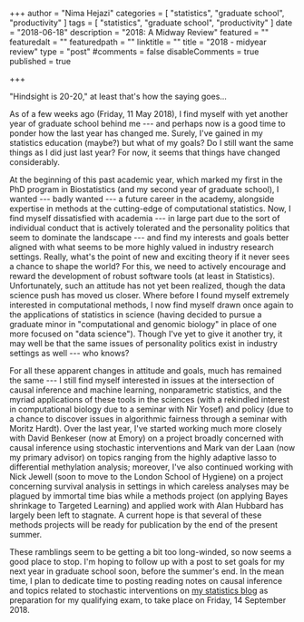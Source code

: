 +++
author = "Nima Hejazi"
categories = [ "statistics", "graduate school", "productivity" ]
tags = [ "statistics", "graduate school", "productivity" ]
date = "2018-06-18"
description = "2018: A Midway Review"
featured = ""
featuredalt = ""
featuredpath = ""
linktitle = ""
title = "2018 - midyear review"
type = "post"
#comments = false
disableComments = true
published = true

+++

"Hindsight is 20-20," at least that's how the saying goes...

As of a few weeks ago (Friday, 11 May 2018), I find myself with yet another year
of graduate school behind me --- and perhaps now is a good time to ponder how
the last year has changed me. Surely, I've gained in my statistics education
(maybe?) but what of my goals? Do I still want the same things as I did just
last year? For now, it seems that things have changed considerably.

At the beginning of this past academic year, which marked my first in the PhD
program in Biostatistics (and my second year of graduate school), I wanted ---
badly wanted --- a future career in the academy, alongside expertise in methods
at the cutting-edge of computational statistics. Now, I find myself dissatisfied
with academia --- in large part due to the sort of individual conduct that is
actively tolerated and the personality politics that seem to dominate the
landscape --- and find my interests and goals better aligned with what seems to
be more highly valued in industry research settings. Really, what's the point of
new and exciting theory if it never sees a chance to shape the world? For this,
we need to actively encourage and reward the development of robust software
tools (at least in Statistics). Unfortunately, such an attitude has not yet been
realized, though the data science push has moved us closer. Where before I found
myself extremely interested in computational methods, I now find myself drawn
once again to the applications of statistics in science (having decided to
pursue a graduate minor in "computational and genomic biology" in place of one
more focused on "data science"). Though I've yet to give it another try, it may
well be that the same issues of personality politics exist in industry settings
as well --- who knows?

For all these apparent changes in attitude and goals, much has remained the
same --- I still find myself interested in issues at the intersection of causal
inference and machine learning, nonparametric statistics, and the myriad
applications of these tools in the sciences (with a rekindled interest in
computational biology due to a seminar with Nir Yosef) and policy (due to a
chance to discover issues in algorithmic fairness through a seminar with Moritz
Hardt). Over the last year, I've started working much more closely with David
Benkeser (now at Emory) on a project broadly concerned with causal inference
using stochastic interventions and Mark van der Laan (now my primary advisor) on
topics ranging from the highly adaptive lasso to differential methylation
analysis; moreover, I've also continued working with Nick Jewell (soon to move
to the London School of Hygiene) on a project concerning survival analysis in
settings in which careless analyses may be plagued by immortal time bias while
a methods project (on applying Bayes shrinkage to Targeted Learning) and applied
work with Alan Hubbard has largely been left to stagnate. A current hope is that
several of these methods projects will be ready for publication by the end of
the present summer.

These ramblings seem to be getting a bit too long-winded, so now seems a good
place to stop. I'm hoping to follow up with a post to set goals for my next year
in graduate school soon, before the summer's end. In the mean time, I plan to
dedicate time to posting reading notes on causal inference and topics related to
stochastic interventions on [my statistics blog](https://blog.nimahejazi.org) as
preparation for my qualifying exam, to take place on Friday, 14 September 2018.

